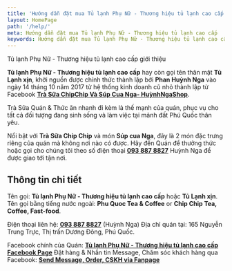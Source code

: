 ```yaml
---
title: 'Hướng dẫn đặt mua Tủ lạnh Phụ Nữ - Thương hiệu tủ lạnh cao cấp'
layout: HomePage
path: '/help/'
meta: Hướng dẫn đặt mua Tủ lạnh Phụ Nữ - Thương hiệu tủ lạnh cao cấp
keywords: Hướng dẫn đặt mua Tủ lạnh Phụ Nữ - Thương hiệu tủ lạnh cao cấp
---
```


Tủ lạnh Phụ Nữ - Thương hiệu tủ lạnh cao cấp giới thiệu

**Tủ lạnh Phụ Nữ - Thương hiệu tủ lạnh cao cấp** hay còn gọi tên thân mật **Tủ Lạnh xịn**, khởi nguồn được chính thức thành lập bởi **Phan Huỳnh Nga** vào ngày 14 tháng 10 năm 2017 từ hệ thống kinh doanh cũ nhỏ thành lập từ Facebook [**Trà Sữa ChipChip Và Súp Cua Nga- HuỳnhNgaShop**](https://www.facebook.com/HuynhNgaShop/?pnref=story).

Trà Sữa Quán & Thức ăn nhanh đi kèm là thế mạnh của quán, phục vụ cho tất cả đối tượng đang sinh sống và làm việc tại mảnh đất Phú Quốc thân yêu.

Nổi bật với **Trà Sữa Chip Chip** và món **Súp cua Nga**, đây là 2 món đặc trưng riêng của quán mà không nơi nào có được. Hãy đến Quán để thưởng thức hoặc gọi cho chúng tôi theo số điện thoại [**093 887 8827**](tel:+84-938-878-827) Huỳnh Nga để được giao tới tận nơi.

## Thông tin chi tiết

Tên gọi: **Tủ lạnh Phụ Nữ - Thương hiệu tủ lạnh cao cấp** hoặc **Tủ Lạnh xịn**.
Tên gọi bằng tiếng nước ngoài: **Phu Quoc Tea & Coffee** or **Chip Chip Tea, Coffee, Fast-food**.

Điện thoại liên hệ: [**093 887 8827**](tel:+84938878827) (Huỳnh Nga)
Địa chỉ quán tại: 165 Nguyễn Trung Trực, Thị trấn Dương Đông, Phú Quốc.

Facebook chính của Quán: [**Tủ lạnh Phụ Nữ - Thương hiệu tủ lạnh cao cấp Facebook Page**](https://www.facebook.com/phuquoctrasua)
Đặt hàng & Nhắn tin Message, Chăm sóc khách hàng qua Facebook: [**Send Message, Order, CSKH via Fanpage**](http://m.me/phuquoctrasua)
